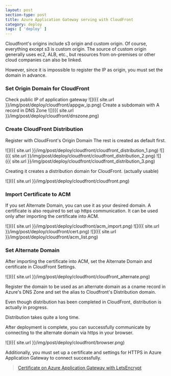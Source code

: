 ```yaml
---
layout: post
section-type: post
title: Azure Application Gateway serving with CloudFront
category: deploy
tags: [ 'deploy' ]
---
```


Cloudfront's origins include s3 origin and custom origin.
Of course, everything except s3 is custom origin.
The source of custom origin generally uses ec2, ALB, etc., but resources from on-premises or other cloud companies can also be linked.

However, since it is impossible to register the IP as origin, you must set the domain in advance.

### Set Origin Domain for CloudFront
Check public IP of application gateway
![]({{ site.url }}/img/post/deploy/cloudfront/appgw_ip.png)
Create a subdomain with A record in DNS Zone
![]({{ site.url }}/img/post/deploy/cloudfront/dnszone.png)

### Create CloudFront Distribution
Register with CloudFront's Origin Domain
The rest is created as default first.

![]({{ site.url }}/img/post/deploy/cloudfront/cloudfront_distribution_1.png)
![]({{ site.url }}/img/post/deploy/cloudfront/cloudfront_distribution_2.png)
![]({{ site.url }}/img/post/deploy/cloudfront/cloudfront_distribution_3.png)

Creating it creates a distribution domain for CloudFront.
(actually usable)

![]({{ site.url }}/img/post/deploy/cloudfront/cloudfront.png)

### Import Certificate to ACM
If you set Alternate Domain, you can use it as your desired domain.
A certificate is also required to set up https communication.
It can be used only after importing the certificate into ACM.

![]({{ site.url }}/img/post/deploy/cloudfront/acm_import.png)
![]({{ site.url }}/img/post/deploy/cloudfront/cert.png)
![]({{ site.url }}/img/post/deploy/cloudfront/acm_list.png)

### Set Alternate Domain
After importing the certificate into ACM, set the Alternate Domain and certificate in CloudFront Settings.

![]({{ site.url }}/img/post/deploy/cloudfront/cloudfront_alternate.png)

Register the domain to be used as an alternate domain as a cname record in Azure's DNS Zone and set the alias to Cloudfront's Distribution domain.

Even though distribution has been completed in CloudFront, distribution is actually in progress.

Distribution takes quite a long time.

After deployment is complete, you can successfully communicate by connecting to the alternate domain via https in your browser.

![]({{ site.url }}/img/post/deploy/cloudfront/browser.png)

Additionally, you must set up a certificate and settings for HTTPS in Azure Application Gateway to connect successfully.
> [Certificate on Azure Application Gateway with LetsEncrypt](https://kimdoky.github.io/deploy/2024/06/16/certificate/)
